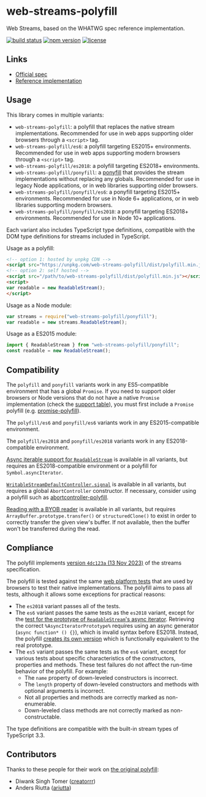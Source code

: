 # web-streams-polyfill

Web Streams, based on the WHATWG spec reference implementation.

[![build status](https://api.travis-ci.com/MattiasBuelens/web-streams-polyfill.svg?branch=master)](https://travis-ci.com/MattiasBuelens/web-streams-polyfill)
[![npm version](https://img.shields.io/npm/v/web-streams-polyfill.svg)](https://www.npmjs.com/package/web-streams-polyfill)
[![license](https://img.shields.io/npm/l/web-streams-polyfill.svg)](https://github.com/MattiasBuelens/web-streams-polyfill/blob/master/LICENSE)

## Links

 - [Official spec][spec]
 - [Reference implementation][ref-impl]

## Usage

This library comes in multiple variants:
* `web-streams-polyfill`: a polyfill that replaces the native stream implementations.
  Recommended for use in web apps supporting older browsers through a `<script>` tag.
* `web-streams-polyfill/es6`: a polyfill targeting ES2015+ environments.
  Recommended for use in web apps supporting modern browsers through a `<script>` tag.
* `web-streams-polyfill/es2018`: a polyfill targeting ES2018+ environments.
* `web-streams-polyfill/ponyfill`: a [ponyfill] that provides
  the stream implementations without replacing any globals.
  Recommended for use in legacy Node applications, or in web libraries supporting older browsers.
* `web-streams-polyfill/ponyfill/es6`: a ponyfill targeting ES2015+ environments.
  Recommended for use in Node 6+ applications, or in web libraries supporting modern browsers.
* `web-streams-polyfill/ponyfill/es2018`: a ponyfill targeting ES2018+ environments.
  Recommended for use in Node 10+ applications.

Each variant also includes TypeScript type definitions, compatible with the DOM type definitions for streams included in TypeScript.

Usage as a polyfill:
```html
<!-- option 1: hosted by unpkg CDN -->
<script src="https://unpkg.com/web-streams-polyfill/dist/polyfill.min.js"></script>
<!-- option 2: self hosted -->
<script src="/path/to/web-streams-polyfill/dist/polyfill.min.js"></script>
<script>
var readable = new ReadableStream();
</script>
```
Usage as a Node module:
```js
var streams = require("web-streams-polyfill/ponyfill");
var readable = new streams.ReadableStream();
```
Usage as a ES2015 module:
```js
import { ReadableStream } from "web-streams-polyfill/ponyfill";
const readable = new ReadableStream();
```

## Compatibility

The `polyfill` and `ponyfill` variants work in any ES5-compatible environment that has a global `Promise`.
If you need to support older browsers or Node versions that do not have a native `Promise` implementation
(check the [support table][promise-support]), you must first include a `Promise` polyfill
(e.g. [promise-polyfill][promise-polyfill]).

The `polyfill/es6` and `ponyfill/es6` variants work in any ES2015-compatible environment.

The `polyfill/es2018` and `ponyfill/es2018` variants work in any ES2018-compatible environment.

[Async iterable support for `ReadableStream`][rs-asynciterator] is available in all variants, but requires an ES2018-compatible environment or a polyfill for `Symbol.asyncIterator`.

[`WritableStreamDefaultController.signal`][ws-controller-signal] is available in all variants, but requires a global `AbortController` constructor. If necessary, consider using a polyfill such as [abortcontroller-polyfill].

[Reading with a BYOB reader][mdn-byob-read] is available in all variants, but requires `ArrayBuffer.prototype.transfer()` or `structuredClone()` to exist in order to correctly transfer the given view's buffer. If not available, then the buffer won't be transferred during the read.

## Compliance

The polyfill implements [version `4dc123a` (13 Nov 2023)][spec-snapshot] of the streams specification.

The polyfill is tested against the same [web platform tests][wpt] that are used by browsers to test their native implementations.
The polyfill aims to pass all tests, although it allows some exceptions for practical reasons:
* The `es2018` variant passes all of the tests.
* The `es6` variant passes the same tests as the `es2018` variant, except for the [test for the prototype of `ReadableStream`'s async iterator][wpt-async-iterator-prototype].
  Retrieving the correct `%AsyncIteratorPrototype%` requires using an async generator (`async function* () {}`), which is invalid syntax before ES2018.
  Instead, the polyfill [creates its own version][stub-async-iterator-prototype] which is functionally equivalent to the real prototype.
* The `es5` variant passes the same tests as the `es6` variant, except for various tests about specific characteristics of the constructors, properties and methods.
  These test failures do not affect the run-time behavior of the polyfill.
  For example:
  * The `name` property of down-leveled constructors is incorrect.
  * The `length` property of down-leveled constructors and methods with optional arguments is incorrect.
  * Not all properties and methods are correctly marked as non-enumerable.
  * Down-leveled class methods are not correctly marked as non-constructable.

The type definitions are compatible with the built-in stream types of TypeScript 3.3.

## Contributors

Thanks to these people for their work on [the original polyfill][creatorrr-polyfill]:

 - Diwank Singh Tomer ([creatorrr](https://github.com/creatorrr))
 - Anders Riutta ([ariutta](https://github.com/ariutta))

[spec]: https://streams.spec.whatwg.org
[ref-impl]: https://github.com/whatwg/streams
[ponyfill]: https://github.com/sindresorhus/ponyfill
[promise-support]: https://kangax.github.io/compat-table/es6/#test-Promise
[promise-polyfill]: https://www.npmjs.com/package/promise-polyfill
[rs-asynciterator]: https://streams.spec.whatwg.org/#rs-asynciterator
[ws-controller-signal]: https://streams.spec.whatwg.org/#ws-default-controller-signal
[abortcontroller-polyfill]: https://www.npmjs.com/package/abortcontroller-polyfill
[mdn-byob-read]: https://developer.mozilla.org/en-US/docs/Web/API/ReadableStreamBYOBReader/read
[spec-snapshot]: https://streams.spec.whatwg.org/commit-snapshots/4dc123a6e7f7ba89a8c6a7975b021156f39cab52/
[wpt]: https://github.com/web-platform-tests/wpt/tree/2a298b616b7c865917d7198a287310881cbfdd8d/streams
[wpt-async-iterator-prototype]: https://github.com/web-platform-tests/wpt/blob/2a298b616b7c865917d7198a287310881cbfdd8d/streams/readable-streams/async-iterator.any.js#L24
[stub-async-iterator-prototype]: https://github.com/MattiasBuelens/web-streams-polyfill/blob/v2.0.0/src/target/es5/stub/async-iterator-prototype.ts
[creatorrr-polyfill]: https://github.com/creatorrr/web-streams-polyfill
